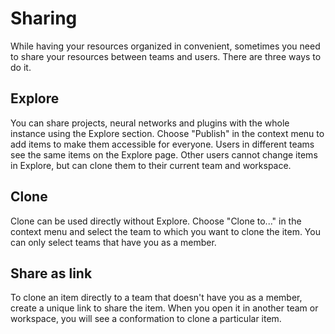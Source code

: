 # Sharing

While having your resources organized in convenient, sometimes you need to share your resources between teams and users. There are three ways to do it.

## Explore

You can share projects, neural networks and plugins with the whole instance using the Explore section. Choose "Publish" in the context menu to add items to make them accessible for everyone. Users in different teams see the same items on the Explore page. Other users cannot change items in Explore, but can clone them to their current team and workspace.

## Clone

Clone can be used directly without Explore. Choose "Clone to..." in the context menu and select the team to which you want to clone the item. You can only select teams that have you as a member.

## Share as link

To clone an item directly to a team that doesn't have you as a member, create a unique link to share the item. When you open it in another team or workspace, you will see a conformation to clone a particular item.

